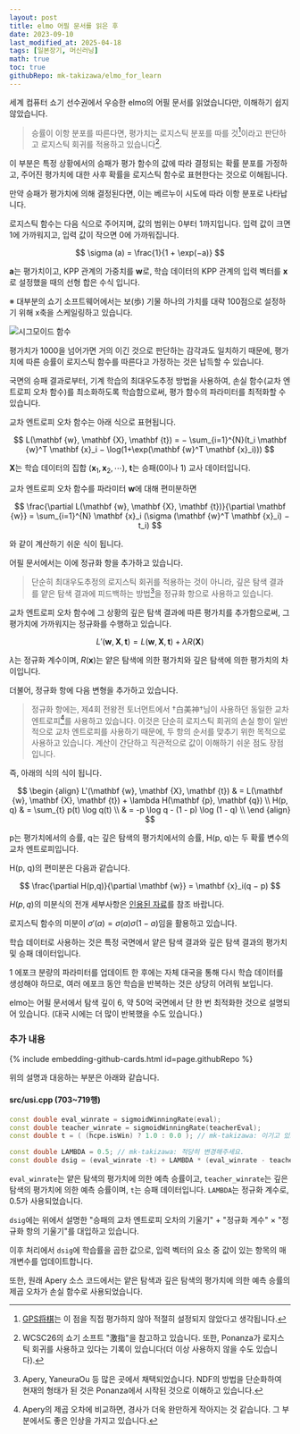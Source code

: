 ```yaml
---
layout: post
title: elmo 어필 문서를 읽은 후
date: 2023-09-10
last_modified_at: 2025-04-18
tags: [일본장기, 머신러닝]
math: true
toc: true
githubRepo: mk-takizawa/elmo_for_learn
---
```


세계 컴퓨터 쇼기 선수권에서 우승한 elmo의 어필 문서를 읽었습니다만, 이해하기 쉽지 않았습니다.

> 승률이 이항 분포를 따른다면, 평가치는 로지스틱 분포를 따를 것[^1]이라고 판단하고 로지스틱 회귀를 적용하고 있습니다[^2].

이 부분은 특정 상황에서의 승패가 평가 함수의 값에 따라 결정되는 확률 분포를 가정하고, 주어진 평가치에 대한 사후 확률을 로지스틱 함수로 표현한다는 것으로 이해됩니다.

만약 승패가 평가치에 의해 결정된다면, 이는 베르누이 시도에 따라 이항 분포로 나타납니다.

로지스틱 함수는 다음 식으로 주어지며, 값의 범위는 0부터 1까지입니다. 입력 값이 크면 1에 가까워지고, 입력 값이 작으면 0에 가까워집니다.

$$
\sigma (a) = \frac{1}{1 + \exp(−a)}
$$

$\mathbf {a}$는 평가치이고, KPP 관계의 가중치를 $\mathbf{w}$로, 학습 데이터의 KPP 관계의 입력 벡터를 $\mathbf {x}$로 설정했을 때의 선형 합은 수식 입니다.

※ 대부분의 쇼기 소프트웨어에서는 보(歩) 기물 하나의 가치를 대략 100점으로 설정하기 위해 x축을 스케일링하고 있습니다.

![시그모이드 함수](https://th.bing.com/th/id/OIP.q58sDjMhXtMPQPGxp2Qd9wHaES?pid=ImgDet&rs=1)

평가치가 1000을 넘어가면 거의 이긴 것으로 판단하는 감각과도 일치하기 때문에, 평가치에 따른 승률이 로지스틱 함수를 따른다고 가정하는 것은 납득할 수 있습니다.

국면의 승패 결과로부터, 기계 학습의 최대우도추정 방법을 사용하여, 손실 함수(교차 엔트로피 오차 함수)를 최소화하도록 학습함으로써, 평가 함수의 파라미터를 최적화할 수 있습니다.

교차 엔트로피 오차 함수는 아래 식으로 표현됩니다.

$$
L(\mathbf {w}, \mathbf {X}, \mathbf {t}) = − \sum_{i=1}^{N}(t_i \mathbf {w}^T \mathbf {x}_i − \log(1+\exp(\mathbf {w}^T \mathbf {x}_i)))
$$

$\mathbf {X}$는 학습 데이터의 집합 $(\mathbf {x}_1, \mathbf {x}_2, \cdots)$, $\mathbf {t}$는 승패(0이나 1) 교사 데이터입니다.

교차 엔트로피 오차 함수를 파라미터 $\mathbf {w}$에 대해 편미분하면

$$
\frac{\partial L(\mathbf {w}, \mathbf {X}, \mathbf {t})}{\partial \mathbf {w}} = \sum_{i=1}^{N} \mathbf {x}_i (\sigma (\mathbf {w}^T \mathbf {x}_i) − t_i)
$$

와 같이 계산하기 쉬운 식이 됩니다.

어필 문서에서는 이에 정규화 항을 추가하고 있습니다.

> 단순히 최대우도추정의 로지스틱 회귀를 적용하는 것이 아니라, 깊은 탐색 결과를 얕은 탐색 결과에 피드백하는 방법[^3]을 정규화 항으로 사용하고 있습니다.

교차 엔트로피 오차 함수에 그 상황의 깊은 탐색 결과에 따른 평가치를 추가함으로써, 그 평가치에 가까워지는 정규화를 수행하고 있습니다.

$$
L'(\mathbf {w}, \mathbf {X}, \mathbf {t}) = L(\mathbf {w}, \mathbf {X}, \mathbf {t}) + \lambda R(\mathbf {X})
$$

$\lambda$는 정규화 계수이며, $R(\mathbf {x})$는 얕은 탐색에 의한 평가치와 깊은 탐색에 의한 평가치의 차이입니다.

더불어, 정규화 항에 다음 변형을 추가하고 있습니다.

> 정규화 항에는, 제4회 전왕전 토너먼트에서 †白美神†님이 사용하던 동일한 교차 엔트로피[^4]를 사용하고 있습니다. 이것은 단순히 로지스틱 회귀의 손실 항이 일반적으로 교차 엔트로피를 사용하기 때문에, 두 항의 순서를 맞추기 위한 목적으로 사용하고 있습니다. 계산이 간단하고 직관적으로 값이 이해하기 쉬운 점도 장점입니다.

즉, 아래의 식의 식이 됩니다.

$$
\begin {align}
L'(\mathbf {w}, \mathbf {X}, \mathbf {t}) & = L(\mathbf {w}, \mathbf {X}, \mathbf {t}) + \lambda H(\mathbf {p}, \mathbf {q}) \\
H(p, q) & = \sum_{t} p(t) \log q(t) \\
& = -p \log q - (1 - p) \log (1 - q) \\
\end {align}
$$

p는 평가치에서의 승률, q는 깊은 탐색의 평가치에서의 승률, H(p, q)는 두 확률 변수의 교차 엔트로피입니다.

H(p, q)의 편미분은 다음과 같습니다.

$$
\frac{\partial H(p,q)}{\partial \mathbf {w}} = \mathbf {x}_i(q − p)
$$

$H(p, q)$의 미분식의 전개 세부사항은 [인용된 자료](https://denou.jp/tournament2016/img/PR/Hakubishin.pdf)를 참조 바랍니다.

로지스틱 함수의 미분이 $\sigma'(a) = \sigma(a) \sigma(1 − a)$임을 활용하고 있습니다.

학습 데이터로 사용하는 것은 특정 국면에서 얕은 탐색 결과와 깊은 탐색 결과의 평가치 및 승패 데이터입니다.

1 에포크 분량의 파라미터를 업데이트 한 후에는 자체 대국을 통해 다시 학습 데이터를 생성해야 하므로, 여러 에포크 동안 학습을 반복하는 것은 상당히 어려워 보입니다.

elmo는 어필 문서에서 탐색 깊이 6, 약 50억 국면에서 단 한 번 최적화한 것으로 설명되어 있습니다. (대국 시에는 더 많이 반복했을 수도 있습니다.)

### 추가 내용

{% include embedding-github-cards.html id=page.githubRepo %}

위의 설명과 대응하는 부분은 아래와 같습니다.

#### src/usi.cpp (703~719행)

```cpp
const double eval_winrate = sigmoidWinningRate(eval);
const double teacher_winrate = sigmoidWinningRate(teacherEval);
const double t = ( (hcpe.isWin) ? 1.0 : 0.0 ); // mk-takizawa: 이기고 있으면 1, 지고 있으면 0

const double LAMBDA = 0.5; // mk-takizawa: 적당히 변경해주세요.
const double dsig = (eval_winrate -t) + LAMBDA * (eval_winrate - teacher_winrate);
```

`eval_winrate`는 얕은 탐색의 평가치에 의한 예측 승률이고, `teacher_winrate`는 깊은 탐색의 평가치에 의한 예측 승률이며, `t`는 승패 데이터입니다. `LAMBDA`는 정규화 계수로, 0.5가 사용되었습니다.

`dsig`에는 위에서 설명한 "승패의 교차 엔트로피 오차의 기울기" + "정규화 계수" × "정규화 항의 기울기"를 대입하고 있습니다.

이후 처리에서 `dsig`에 학습률을 곱한 값으로, 입력 벡터의 요소 중 값이 있는 항목의 매개변수를 업데이트합니다.

또한, 원래 Apery 소스 코드에서는 얕은 탐색과 깊은 탐색의 평가치에 의한 예측 승률의 제곱 오차가 손실 함수로 사용되었습니다.

[^1]: [GPS将棋](https://ipsj.ixsq.nii.ac.jp/ej/?action=pages_view_main&active_action=repository_view_main_item_detail&item_id=9786&item_no=1&page_id=13&block_id=8)는 이 점을 직접 평가하지 않아 적절히 설정되지 않았다고 생각됩니다.

[^2]: WCSC26의 쇼기 소프트 "激指"을 참고하고 있습니다. 또한, Ponanza가 로지스틱 회귀를 사용하고 있다는 기록이 있습니다(더 이상 사용하지 않을 수도 있습니다).

[^3]: Apery, YaneuraOu 등 많은 곳에서 채택되었습니다. NDF의 방법을 단순화하여 현재의 형태가 된 것은 Ponanza에서 시작된 것으로 이해하고 있습니다.

[^4]: Apery의 제곱 오차에 비교하면, 경사가 더욱 완만하게 작아지는 것 같습니다. 그 부분에서도 좋은 인상을 가지고 있습니다.
